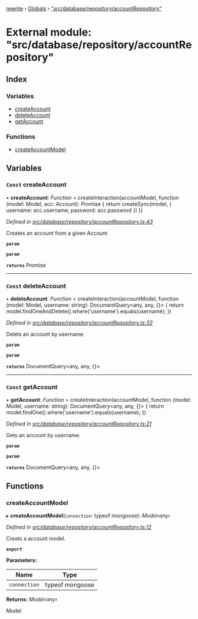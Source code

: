 [rewrite](../README.md) › [Globals](../globals.md) › ["src/database/repository/accountRepository"](_src_database_repository_accountrepository_.md)

# External module: "src/database/repository/accountRepository"

## Index

### Variables

* [createAccount](_src_database_repository_accountrepository_.md#const-createaccount)
* [deleteAccount](_src_database_repository_accountrepository_.md#const-deleteaccount)
* [getAccount](_src_database_repository_accountrepository_.md#const-getaccount)

### Functions

* [createAccountModel](_src_database_repository_accountrepository_.md#createaccountmodel)

## Variables

### `Const` createAccount

• **createAccount**: *Function* = createInteraction(accountModel,
    function (model: Model<any>, acc: Account): Promise<any> {
        return createSync(model, { username: acc.username, password: acc.password })
    })

*Defined in [src/database/repository/accountRepository.ts:43](https://github.com/Morganb816/JWT-Authentication/blob/e3bc080/src/database/repository/accountRepository.ts#L43)*

Creates an account from a given Account

**`param`** 

**`param`** 

**`returns`** Promise<any>

___

### `Const` deleteAccount

• **deleteAccount**: *Function* = createInteraction(accountModel,
    function (model: Model<any>, username: string): DocumentQuery<any, any, {}> {
        return model.findOneAndDelete().where('username').equals(username);
    })

*Defined in [src/database/repository/accountRepository.ts:32](https://github.com/Morganb816/JWT-Authentication/blob/e3bc080/src/database/repository/accountRepository.ts#L32)*

Delets an account by username.

**`param`** 

**`param`** 

**`returns`** DocumentQuery<any, any, {}>

___

### `Const` getAccount

• **getAccount**: *Function* = createInteraction(accountModel,
    function (model: Model<any>, username: string): DocumentQuery<any, any, {}> {
        return model.findOne().where('username').equals(username);
    })

*Defined in [src/database/repository/accountRepository.ts:21](https://github.com/Morganb816/JWT-Authentication/blob/e3bc080/src/database/repository/accountRepository.ts#L21)*

Gets an account by username.

**`param`** 

**`param`** 

**`returns`** DocumentQuery<any, any, {}>

## Functions

###  createAccountModel

▸ **createAccountModel**(`connection`: typeof mongoose): *Model‹any›*

*Defined in [src/database/repository/accountRepository.ts:12](https://github.com/Morganb816/JWT-Authentication/blob/e3bc080/src/database/repository/accountRepository.ts#L12)*

Creats a account model.

**`export`** 

**Parameters:**

Name | Type |
------ | ------ |
`connection` | typeof mongoose |

**Returns:** *Model‹any›*

Model<any>
